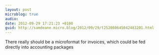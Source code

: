 ```yaml
---
layout: post
microblog: true
audio: 
date: 2012-09-29 17:21:23 +0100
guid: http://samdeane.micro.blog/2012/09/29/t252080645042483201.html
---
```

There really should be a microformat for invoices, which could be fed directly into accounting packages
